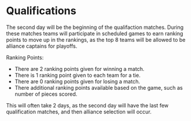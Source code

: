 # Qualifications

The second day will be the beginning of the qualifaction matches. During these matches teams will participate in scheduled games to earn ranking points to move up in the rankings, as the top 8 teams will be allowed to be alliance captains for playoffs.

Ranking Points:

* There are 2 ranking points given for winning a match.
* There is 1 ranking point given to each team for a tie.
* There are 0 ranking points given for losing a match.
* There additional ranking points available based on the game, such as number of pieces scored.

This will often take 2 days, as the second day will have the last few qualification matches, and then alliance selection will occur.
